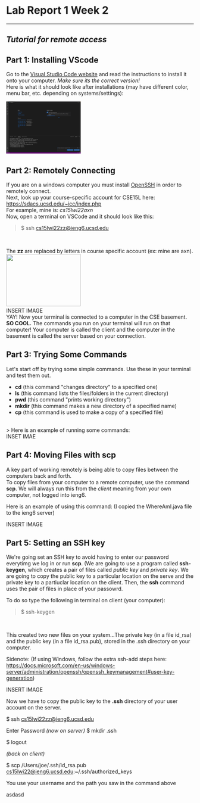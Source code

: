 # Lab Report 1 Week 2
---
## *Tutorial for remote access*
## **Part 1**: Installing VScode

Go to the [Visual Studio Code website](https://code.visualstudio.com/) and read the instructions to install it onto your computer. *Make sure its the correct version!* 
<br />
Here is what it should look like after installations (may have different color, menu bar, etc. depending on systems/settings):
<br /> 

<!-- ![Image](photos/vsCode.png) -->
<img src="photos/vsCode.png" width="200" height="140" />

## **Part 2**: Remotely Connecting
 If you are on a windows computer you must install [OpenSSH](https://docs.microsoft.com/en-us/windows-server/administration/openssh/openssh_install_firstuse) in order to remotely connect.
<br />
Next, look up your course-specific account for CSE15L here:
https://sdacs.ucsd.edu/~icc/index.php
<br /> For example, mine is: *cs15lwi22axn*
<br /> Now, open a terminal on VSCode and it should look like this:
<br /> 
 
> $ ssh cs15lwi22zz@ieng6.ucsd.edu
<br /> 

The **zz** are replaced by letters in course specific account (ex: mine are axn).
<br /> 
<img src="/Users/daphnewu/Desktop/remoteconnect.png" width="200" height="140" />
<br /> 
INSERT IMAGE
<br />
YAY! Now your terminal is connected to a computer in the CSE basement. **SO COOL.** The commands you  run on your terminal will run on that computer! Your computer is called the client and the computer in the basement is called the server based on your connection.

## **Part 3**: Trying Some Commands
Let's start off by trying some simple commands. Use these in your terminal and test them out.
* **cd** (this command "changes directory" to a specified one)
* **ls** (this command lists the files/folders in the current directory)
* **pwd** (this command "prints working directory")
* **mkdir** (this command makes a new directory of a specified name)
* **cp** (this command is used to make a copy of a specified file)
<br />
> Here is an example of running some commands:
 <br />
INSET IMAE

## **Part 4**: Moving Files with **scp**
A key part of working remotely is being able to copy files between the computers back and forth. 
 <br />
To copy files from your computer to a remote computer, use the command **scp**. We will always run this from the *client* meaning from your own computer, not logged into ieng6.

Here is an example of using this command:
(I copied the WhereAmI.java file to the ieng6 server)

INSERT IMAGE

## **Part 5**: Setting an SSH key
We're going set an SSH key to avoid having to enter our password everytimg we log in or run **scp**. 
(We are going to use a program called **ssh-keygen**, which creates a pair of files called *public key* and *private key*. We are going to copy the public key to a particular location on the serve and the private key to a partiuclar location on the client. Then, the **ssh** command uses the pair of files in place of your passowrd. 

To do so type the following in terminal on client (your computer):
 <br />
> $ ssh-keygen
 <br />

This created two new files on your system...The private key (in a file id_rsa) and the public key (in a file id_rsa.pub), stored in the .ssh directory on your computer.

Sidenote: (If using Windows, follow the extra ssh-add steps here: https://docs.microsoft.com/en-us/windows-server/administration/openssh/openssh_keymanagement#user-key-generation)

INSERT IMAGE

Now we have to copy the public key to the **.ssh** directory of your user account on the server.


$ ssh cs15lwi22zz@ieng6.ucsd.edu

Enter Password
*(now on server)*
$ mkdir .ssh

$ logout

*(back on client)*

$ scp /Users/joe/.ssh/id_rsa.pub cs15lwi22@ieng6.ucsd.edu:~/.ssh/authorized_keys

You use your username and the path you saw in the command above

<div class="boxBorder">
asdasd
</div>














